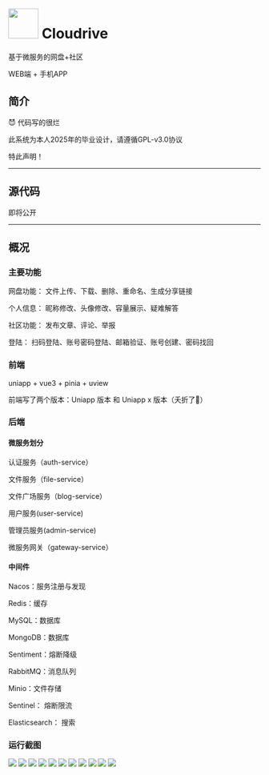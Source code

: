 # <img width="60" height="60" src="https://raw.githubusercontent.com/lnblxj/Cloudrive/main/assets/logo-light.png" /> Cloudrive

基于微服务的网盘+社区

WEB端 + 手机APP
## 简介

😈 代码写的很烂

此系统为本人2025年的毕业设计，请遵循GPL-v3.0协议

特此声明！

***
## 源代码

即将公开
***

## 概况

### 主要功能

网盘功能： 文件上传、下载、删除、重命名、生成分享链接

个人信息： 昵称修改、头像修改、容量展示、疑难解答

社区功能： 发布文章、评论、举报

登陆： 扫码登陆、账号密码登陆、邮箱验证、账号创建、密码找回

### 前端

uniapp + vue3 + pinia + uview

前端写了两个版本：Uniapp 版本 和 Uniapp x 版本（夭折了🤣）

### 后端
#### 微服务划分
认证服务（auth-service）

文件服务（file-service）

文件广场服务（blog-service）

用户服务(user-service)

管理员服务(admin-service)

微服务网关（gateway-service）

#### 中间件

Nacos：服务注册与发现

Redis：缓存

MySQL：数据库

MongoDB：数据库

Sentiment：熔断降级

RabbitMQ：消息队列

Minio：文件存储

Sentinel： 熔断限流

Elasticsearch： 搜索

### 运行截图

![](https://raw.githubusercontent.com/lnblxj/Cloudrive/main/assets/screenshot1.png)
![](https://raw.githubusercontent.com/lnblxj/Cloudrive/main/assets/screenshot2.png)
![](https://raw.githubusercontent.com/lnblxj/Cloudrive/main/assets/screenshot3.png)
![](https://raw.githubusercontent.com/lnblxj/Cloudrive/main/assets/screenshot4.png)
![](https://raw.githubusercontent.com/lnblxj/Cloudrive/main/assets/screenshot5.png)
![](https://raw.githubusercontent.com/lnblxj/Cloudrive/main/assets/screenshot6.png)
![](https://raw.githubusercontent.com/lnblxj/Cloudrive/main/assets/screenshot7.png)
![](https://raw.githubusercontent.com/lnblxj/Cloudrive/main/assets/screenshot8.png)
![](https://raw.githubusercontent.com/lnblxj/Cloudrive/main/assets/screenshot9.png)
![](https://raw.githubusercontent.com/lnblxj/Cloudrive/main/assets/screenshot10.png)
![](https://raw.githubusercontent.com/lnblxj/Cloudrive/main/assets/screenshot11.png)
